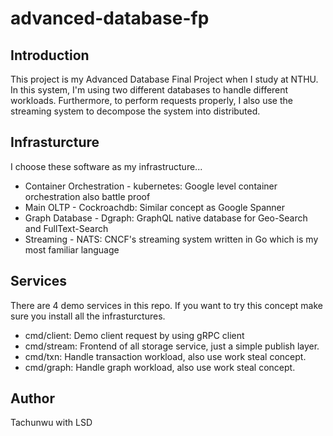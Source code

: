 # advanced-database-fp
## Introduction
This project is my Advanced Database Final Project when I study at NTHU. In this system, I'm using two different databases to handle different workloads. Furthermore, to perform requests properly, I also use the streaming system to decompose the system into distributed.

## Infrasturcture
I choose these software as my infrastructure...
* Container Orchestration - kubernetes: Google level container orchestration also battle proof
* Main OLTP - Cockroachdb: Similar concept as Google Spanner
* Graph Database - Dgraph: GraphQL native database for Geo-Search and FullText-Search
* Streaming - NATS: CNCF's streaming system written in Go which is my most familiar language  

## Services
There are 4 demo services in this repo. If you want to try this concept make sure you install all the infrasturctures.
* cmd/client: Demo client request by using gRPC client
* cmd/stream: Frontend of all storage service, just a simple publish layer.
* cmd/txn:  Handle transaction workload, also use work steal concept.
* cmd/graph: Handle graph workload, also use work steal concept.

## Author
Tachunwu with LSD
